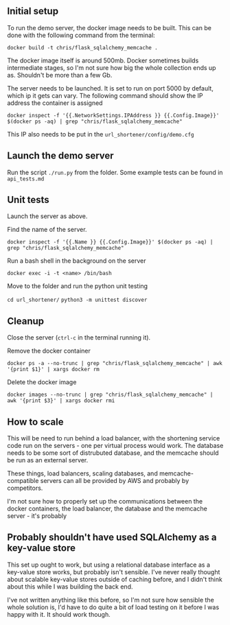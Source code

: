 
## Initial setup

To run the demo server, the docker image needs to be built. This can be done with the following command from the terminal:

`docker build -t chris/flask_sqlalchemy_memcache .`

The docker image itself is around 500mb. Docker sometimes builds intermediate stages, so I'm not sure how big the whole collection ends up as. Shouldn't be more than a few Gb.

The server needs to be launched. It is set to run on port 5000 by default, which ip it gets can vary. The following command should show the IP address the container is assigned

`docker inspect -f '{{.NetworkSettings.IPAddress }} {{.Config.Image}}' $(docker ps -aq) | grep "chris/flask_sqlalchemy_memcache"`

This IP also needs to be put in the `url_shortener/config/demo.cfg`


## Launch the demo server

Run the script `./run.py` from the folder. Some example tests can be found in `api_tests.md`


## Unit tests

Launch the server as above.

Find the name of the server.

`docker inspect -f '{{.Name }} {{.Config.Image}}' $(docker ps -aq) | grep "chris/flask_sqlalchemy_memcache"`

Run a bash shell in the background on the server

`docker exec -i -t <name> /bin/bash`

Move to the folder and run the python unit testing

`cd url_shortener/`
`python3 -m unittest discover`


## Cleanup

Close the server (`ctrl-c` in the terminal running it). 

Remove the docker container

`docker ps -a --no-trunc | grep "chris/flask_sqlalchemy_memcache" | awk '{print $1}' | xargs docker rm`

Delete the docker image

`docker images --no-trunc | grep "chris/flask_sqlalchemy_memcache" | awk '{print $3}' | xargs docker rmi`


## How to scale

This will be need to run behind a load balancer, with the shortening service code run on the servers - one per virtual process would work. The database needs to be some sort of distrubuted database, and the memcache should be run as an external server. 

These things, load balancers, scaling databases, and memcache-compatible servers can all be provided by AWS and probably by competitors. 

I'm not sure how to properly set up the communications between the docker containers, the load balancer, the database and the memcache server - it's probably 


## Probably shouldn't have used SQLAlchemy as a key-value store

This set up ought to work, but using a relational database interface as a key-value store works, but probably isn't sensible. I've never really thought about scalable key-value stores outside of caching before, and I didn't think about this while I was building the back end. 

I've not written anything like this before, so I'm not sure how sensible the whole solution is, I'd have to do quite a bit of load testing on it before I was happy with it. It should work though.

